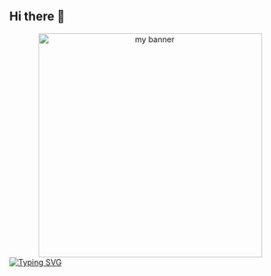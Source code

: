 ## Hi there 👋
<div align="center">
  <img src="https://github.com/user-attachments/assets/d3eb4c10-6012-4afa-927e-f22dce9c5648" widht="100%" height="400px" alt="my banner">
</div>
<a href="https://git.io/typing-svg"><img src="https://readme-typing-svg.demolab.com?font=Winky+Rough&size=50&duration=3500&pause=1000&center=true&vCenter=true&width=435&lines=I'm+Backend+developer;API+Design+%26+Databases;Always+learning+something+new;Clean.+Scalable.+Maintainable." alt="Typing SVG" /></a>
<!--
**ikeem12/ikeem12** is a ✨ _special_ ✨ repository because its `README.md` (this file) appears on your GitHub profile.

Here are some ideas to get you started:

- 🔭 I’m currently working on ...
- 🌱 I’m currently learning ...
- 👯 I’m looking to collaborate on ...
- 🤔 I’m looking for help with ...
- 💬 Ask me about ...
- 📫 How to reach me: ...
- 😄 Pronouns: ...

- ⚡ Fun fact: ...
-->

![ChatGPT Image 19 abr 2025, 23_34_42 (1)](https://github.com/user-attachments/assets/d3eb4c10-6012-4afa-927e-f22dce9c5648)

